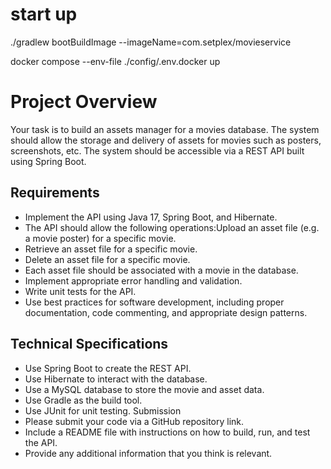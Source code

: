 # start up

./gradlew bootBuildImage --imageName=com.setplex/movieservice

docker compose --env-file ./config/.env.docker up

# Project Overview
Your task is to build an assets manager for a movies database. The system should allow the storage and delivery of assets for movies such as posters, screenshots, etc. The system should be accessible via a REST API built using Spring Boot.
## Requirements
- Implement the API using Java 17, Spring Boot, and Hibernate.
- The API should allow the following operations:Upload an asset file (e.g. a movie poster) for a specific movie.
- Retrieve an asset file for a specific movie.
- Delete an asset file for a specific movie.
- Each asset file should be associated with a movie in the database.
- Implement appropriate error handling and validation.
- Write unit tests for the API.
- Use best practices for software development, including proper documentation, code commenting, and appropriate design patterns.
## Technical Specifications
- Use Spring Boot to create the REST API.
- Use Hibernate to interact with the database.
- Use a MySQL database to store the movie and asset data.
- Use Gradle as the build tool.
- Use JUnit for unit testing.
Submission
- Please submit your code via a GitHub repository link.
- Include a README file with instructions on how to build, run, and test the API.
- Provide any additional information that you think is relevant.
